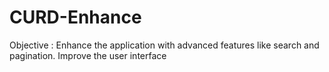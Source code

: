 # CURD-Enhance
 Objective :  Enhance the application with advanced features like search and pagination.  Improve the user interface
